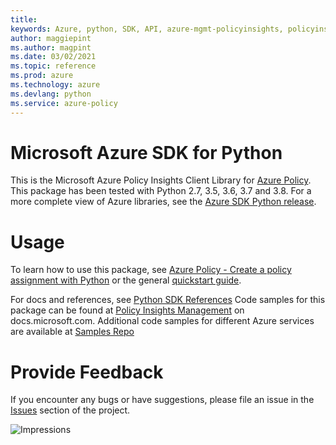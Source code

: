 ```yaml
---
title: 
keywords: Azure, python, SDK, API, azure-mgmt-policyinsights, policyinsights
author: maggiepint
ms.author: magpint
ms.date: 03/02/2021
ms.topic: reference
ms.prod: azure
ms.technology: azure
ms.devlang: python
ms.service: azure-policy
---
```


# Microsoft Azure SDK for Python

This is the Microsoft Azure Policy Insights Client Library for [Azure Policy](/azure/governance/policy).
This package has been tested with Python 2.7, 3.5, 3.6, 3.7 and 3.8.
For a more complete view of Azure libraries, see the [Azure SDK Python release](https://aka.ms/azsdk/python/all).

# Usage

To learn how to use this package, see [Azure Policy - Create a policy assignment with Python](/azure/governance/policy/assign-policy-python) or the general [quickstart guide](https://aka.ms/azsdk/python/mgmt).

For docs and references, see [Python SDK References](/python/api/overview/azure/)
Code samples for this package can be found at [Policy Insights Management](/samples/browse/?languages=python&term=Getting%20started%20-%20Managing&terms=Getting%20started%20-%20Managing) on docs.microsoft.com.
Additional code samples for different Azure services are available at [Samples Repo](https://aka.ms/azsdk/python/mgmt/samples)

# Provide Feedback

If you encounter any bugs or have suggestions, please file an issue in the
[Issues](https://github.com/Azure/azure-sdk-for-python/issues)
section of the project.

![Impressions](https://azure-sdk-impressions.azurewebsites.net/api/impressions/azure-sdk-for-python%2Fazure-mgmt-policyinsights%2FREADME.png)

